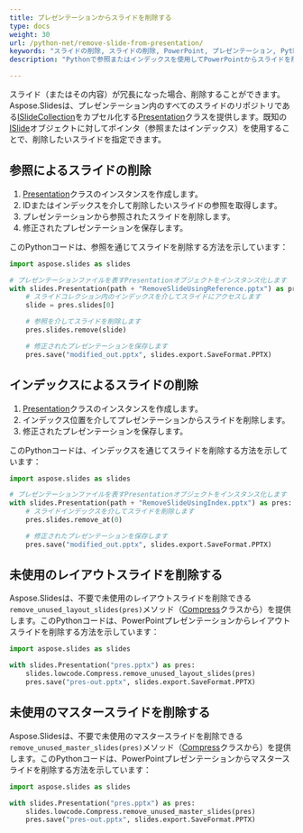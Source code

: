 ```yaml
---
title: プレゼンテーションからスライドを削除する
type: docs
weight: 30
url: /python-net/remove-slide-from-presentation/
keywords: "スライドの削除, スライドの削除, PowerPoint, プレゼンテーション, Python, Aspose.Slides"
description: "Pythonで参照またはインデックスを使用してPowerPointからスライドを削除します"

---
```


スライド（またはその内容）が冗長になった場合、削除することができます。Aspose.Slidesは、プレゼンテーション内のすべてのスライドのリポジトリである[ISlideCollection](https://reference.aspose.com/slides/python-net/aspose.slides/islidecollection/)をカプセル化する[Presentation](https://reference.aspose.com/slides/python-net/aspose.slides/presentation/)クラスを提供します。既知の[ISlide](https://reference.aspose.com/slides/python-net/aspose.slides/islide/)オブジェクトに対してポインタ（参照またはインデックス）を使用することで、削除したいスライドを指定できます。

## **参照によるスライドの削除**

1. [Presentation](https://reference.aspose.com/slides/python-net/aspose.slides/presentation/)クラスのインスタンスを作成します。
1. IDまたはインデックスを介して削除したいスライドの参照を取得します。
1. プレゼンテーションから参照されたスライドを削除します。
1. 修正されたプレゼンテーションを保存します。

このPythonコードは、参照を通じてスライドを削除する方法を示しています：

```python
import aspose.slides as slides

# プレゼンテーションファイルを表すPresentationオブジェクトをインスタンス化します
with slides.Presentation(path + "RemoveSlideUsingReference.pptx") as pres:
    # スライドコレクション内のインデックスを介してスライドにアクセスします
    slide = pres.slides[0]

    # 参照を介してスライドを削除します
    pres.slides.remove(slide)

    # 修正されたプレゼンテーションを保存します
    pres.save("modified_out.pptx", slides.export.SaveFormat.PPTX)
```


## **インデックスによるスライドの削除**

1. [Presentation](https://reference.aspose.com/slides/python-net/aspose.slides/presentation/)クラスのインスタンスを作成します。
1. インデックス位置を介してプレゼンテーションからスライドを削除します。
1. 修正されたプレゼンテーションを保存します。

このPythonコードは、インデックスを通じてスライドを削除する方法を示しています：

```python
import aspose.slides as slides

# プレゼンテーションファイルを表すPresentationオブジェクトをインスタンス化します
with slides.Presentation(path + "RemoveSlideUsingIndex.pptx") as pres:
    # スライドインデックスを介してスライドを削除します
    pres.slides.remove_at(0)

    # 修正されたプレゼンテーションを保存します
    pres.save("modified_out.pptx", slides.export.SaveFormat.PPTX)
```

## **未使用のレイアウトスライドを削除する**

Aspose.Slidesは、不要で未使用のレイアウトスライドを削除できる`remove_unused_layout_slides(pres)`メソッド（[Compress](https://reference.aspose.com/slides/python-net/aspose.slides.lowcode/compress/)クラスから）を提供します。このPythonコードは、PowerPointプレゼンテーションからレイアウトスライドを削除する方法を示しています：

```python
import aspose.slides as slides

with slides.Presentation("pres.pptx") as pres:
    slides.lowcode.Compress.remove_unused_layout_slides(pres)
    pres.save("pres-out.pptx", slides.export.SaveFormat.PPTX)
```

## **未使用のマスタースライドを削除する**

Aspose.Slidesは、不要で未使用のマスタースライドを削除できる`remove_unused_master_slides(pres)`メソッド（[Compress](https://reference.aspose.com/slides/python-net/aspose.slides.lowcode/compress/)クラスから）を提供します。このPythonコードは、PowerPointプレゼンテーションからマスタースライドを削除する方法を示しています：

```python
import aspose.slides as slides

with slides.Presentation("pres.pptx") as pres:
    slides.lowcode.Compress.remove_unused_master_slides(pres)
    pres.save("pres-out.pptx", slides.export.SaveFormat.PPTX)
```